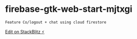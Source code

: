 # firebase-gtk-web-start-mjtxgi
```
Feature Co/logout + chat using cloud firestore
```

[Edit on StackBlitz ⚡️](https://stackblitz.com/edit/firebase-gtk-web-start-mjtxgi)
